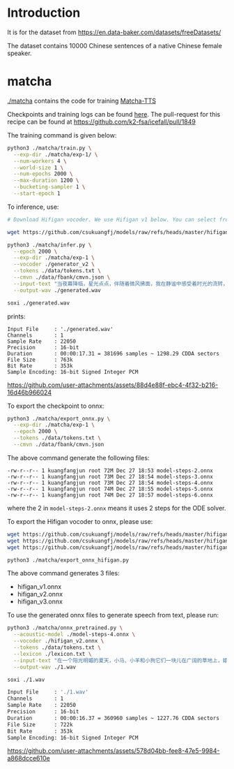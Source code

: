 # Introduction

It is for the dataset from
https://en.data-baker.com/datasets/freeDatasets/

The dataset contains 10000 Chinese sentences of a native Chinese female speaker.


# matcha

[./matcha](./matcha) contains the code for training [Matcha-TTS](https://github.com/shivammehta25/Matcha-TTS)

Checkpoints and training logs can be found [here](https://huggingface.co/csukuangfj/icefall-tts-baker-matcha-zh-2024-12-27).
The pull-request for this recipe can be found at <https://github.com/k2-fsa/icefall/pull/1849>

The training command is given below:
```bash
python3 ./matcha/train.py \
  --exp-dir ./matcha/exp-1/ \
  --num-workers 4 \
  --world-size 1 \
  --num-epochs 2000 \
  --max-duration 1200 \
  --bucketing-sampler 1 \
  --start-epoch 1
```

To inference, use:

```bash
# Download Hifigan vocoder. We use Hifigan v1 below. You can select from v1, v2, or v3

wget https://github.com/csukuangfj/models/raw/refs/heads/master/hifigan/generator_v2

python3 ./matcha/infer.py \
  --epoch 2000 \
  --exp-dir ./matcha/exp-1 \
  --vocoder ./generator_v2 \
  --tokens ./data/tokens.txt \
  --cmvn ./data/fbank/cmvn.json \
  --input-text "当夜幕降临，星光点点，伴随着微风拂面，我在静谧中感受着时光的流转，思念如涟漪荡漾，梦境如画卷展开，我与自然融为一体，沉静在这片宁静的美丽之中，感受着生命的奇迹与温柔。" \
  --output-wav ./generated.wav
```

```bash
soxi ./generated.wav
```

prints:
```
Input File     : './generated.wav'
Channels       : 1
Sample Rate    : 22050
Precision      : 16-bit
Duration       : 00:00:17.31 = 381696 samples ~ 1298.29 CDDA sectors
File Size      : 763k
Bit Rate       : 353k
Sample Encoding: 16-bit Signed Integer PCM
```

https://github.com/user-attachments/assets/88d4e88f-ebc4-4f32-b216-16d46b966024


To export the checkpoint to onnx:
```bash
python3 ./matcha/export_onnx.py \
  --exp-dir ./matcha/exp-1 \
  --epoch 2000 \
  --tokens ./data/tokens.txt \
  --cmvn ./data/fbank/cmvn.json
```

The above command generate the following files:
```
-rw-r--r-- 1 kuangfangjun root 72M Dec 27 18:53 model-steps-2.onnx
-rw-r--r-- 1 kuangfangjun root 73M Dec 27 18:54 model-steps-3.onnx
-rw-r--r-- 1 kuangfangjun root 73M Dec 27 18:54 model-steps-4.onnx
-rw-r--r-- 1 kuangfangjun root 74M Dec 27 18:55 model-steps-5.onnx
-rw-r--r-- 1 kuangfangjun root 74M Dec 27 18:57 model-steps-6.onnx
```

where the 2 in `model-steps-2.onnx` means it uses 2 steps for the ODE solver.

To export the Hifigan vocoder to onnx, please use:

```bash
wget https://github.com/csukuangfj/models/raw/refs/heads/master/hifigan/generator_v1
wget https://github.com/csukuangfj/models/raw/refs/heads/master/hifigan/generator_v2
wget https://github.com/csukuangfj/models/raw/refs/heads/master/hifigan/generator_v3

python3 ./matcha/export_onnx_hifigan.py
```

The above command generates 3 files:

  - hifigan_v1.onnx
  - hifigan_v2.onnx
  - hifigan_v3.onnx

To use the generated onnx files to generate speech from text, please run:

```bash
python3 ./matcha/onnx_pretrained.py \
  --acoustic-model ./model-steps-4.onnx \
  --vocoder ./hifigan_v2.onnx \
  --tokens ./data/tokens.txt \
  --lexicon ./lexicon.txt \
  --input-text "在一个阳光明媚的夏天，小马、小羊和小狗它们一块儿在广阔的草地上，嬉戏玩耍，这时小猴来了，还带着它心爱的足球活蹦乱跳地跑前、跑后教小马、小羊、小狗踢足球。" \
  --output-wav ./1.wav
```

```bash
soxi ./1.wav

Input File     : './1.wav'
Channels       : 1
Sample Rate    : 22050
Precision      : 16-bit
Duration       : 00:00:16.37 = 360960 samples ~ 1227.76 CDDA sectors
File Size      : 722k
Bit Rate       : 353k
Sample Encoding: 16-bit Signed Integer PCM
```

https://github.com/user-attachments/assets/578d04bb-fee8-47e5-9984-a868dcce610e

